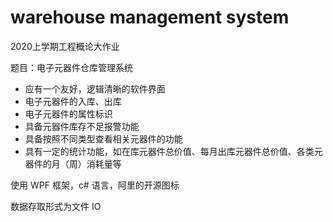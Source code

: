 # warehouse management system

2020上学期工程概论大作业

题目：电子元器件仓库管理系统

- 应有一个友好，逻辑清晰的软件界面
- 电子元器件的入库、出库
- 电子元器件的属性标识
- 具备元器件库存不足报警功能
- 具备按照不同类型查看相关元器件的功能
- 具有一定的统计功能，如在库元器件总价值、每月出库元器件总价值、各类元器件的月（周）消耗量等

使用 WPF 框架，c# 语言，阿里的开源图标

数据存取形式为文件 IO